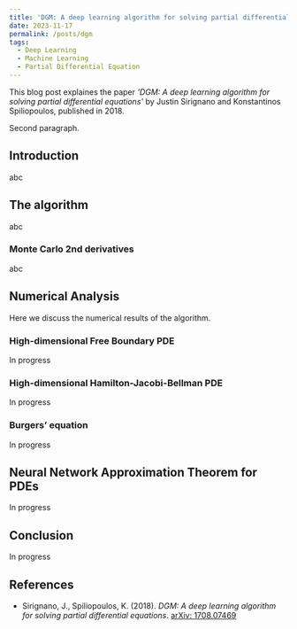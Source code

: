 ```yaml
---
title: 'DGM: A deep learning algorithm for solving partial differential equations'
date: 2023-11-17
permalink: /posts/dgm
tags:
  - Deep Learning 
  - Machine Learning
  - Partial Differential Equation
---
```


This blog post explaines the paper *'DGM: A deep learning algorithm for solving partial differential equations'* by Justin Sirignano and Konstantinos Spiliopoulos, published in 2018.

Second paragraph.

## Introduction

abc

## The algorithm

abc

### Monte Carlo 2nd derivatives

abc

## Numerical Analysis

Here we discuss the numerical results of the algorithm.

### High-dimensional Free Boundary PDE

In progress

### High-dimensional Hamilton-Jacobi-Bellman PDE

In progress

### Burgers’ equation

In progress

## Neural Network Approximation Theorem for PDEs

In progress

## Conclusion

In progress

## References

- Sirignano, J., Spiliopoulos, K. (2018). *DGM: A deep learning algorithm for solving partial differential equations*. [arXiv: 1708.07469](https://arxiv.org/abs/1708.07469)
